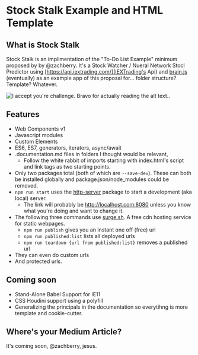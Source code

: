 # Stock Stalk Example and HTML Template

##  What is Stock Stalk

Stock Stalk is an implimentation of the "To-Do List Example" minimum proposed by by @zachberry. It's a Stock Watcher / Nueral Network Stocl Predictor using [https://api.iextrading.com/](IEXTrading's Api) and [brain.js](https://github.com/BrainJS) (eventually) as an example app of this proposal for... folder structure? Template? Whatever.

![I accept you're challenge. Bravo for actually reading the alt text.](https://media.giphy.com/media/jNWig8QMg4jsc/giphy.gif).

## Features

* Web Components v1
* Javascript modules
* Custom Elements
* ES6, ES7, generators, iterators, async/await
* .documentation.md files in folders I thought would be relevant,
    *  Follow the white rabbit of imports starting with index.html's script and link tags as two starting points. 
* Only two packages total (both of which are `--save-dev`). These can both be installed globally and  package.json/node_modules could be removed.
* `npm run start` uses the [http-server]() package to start a development (aka local) server. 
    * The link will probably be http://localhost.com:8080 unless you know what you're doing and want to change it.
* The following three commands use [surge.sh](https://surge.sh). A free cdn hosting service for static webpages.
    * `npm run publish` gives you an instant one off (free) url
    * `npm run published:list` lists all deployed urls
    * `npm run teardown {url from published:list}` removes a published url 
* They can even do custom urls
* And protected urls.

## Coming soon

* Stand-Alone Babel Support for IE11
* CSS Houdini support using a polyfill
* Generalizing the principals in the documentation so everytihng is more template and cookie-cutter.

## Where's your Medium Article?

It's coming soon, @zachberry, jesus. 
